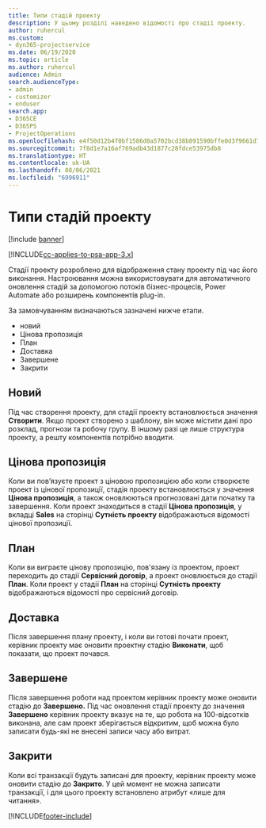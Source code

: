```yaml
---
title: Типи стадій проекту
description: У цьому розділі наведено відомості про стадії проекту.
author: ruhercul
ms.custom:
- dyn365-projectservice
ms.date: 06/19/2020
ms.topic: article
ms.author: ruhercul
audience: Admin
search.audienceType:
- admin
- customizer
- enduser
search.app:
- D365CE
- D365PS
- ProjectOperations
ms.openlocfilehash: e4f50d12b4f0bf1586d0a5702bcd38b891590bffe0d3f9661d7f5d170877b54e
ms.sourcegitcommit: 7f8d1e7a16af769adb43d1877c28fdce53975db8
ms.translationtype: HT
ms.contentlocale: uk-UA
ms.lasthandoff: 08/06/2021
ms.locfileid: "6996911"
---
```

# <a name="project-stage-types"></a>Типи стадій проекту 

[!include [banner](../includes/psa-now-project-operations.md)]

[!INCLUDE[cc-applies-to-psa-app-3.x](../includes/cc-applies-to-psa-app-3x.md)]

Стадії проекту розроблено для відображення стану проекту під час його виконання. Настроювання можна використовувати для автоматичного оновлення стадій за допомогою потоків бізнес-процесів, Power Automate або розширень компонентів plug-in.

За замовчуванням визначаються зазначені нижче етапи.

- новий
- Цінова пропозиція
- План
- Доставка
- Завершене
- Закрити 

## <a name="new"></a>Новий

Під час створення проекту, для стадії проекту встановлюється значення **Створити**. Якщо проект створено з шаблону, він може містити дані про розклад, прогнози та робочу групу. В іншому разі це лише структура проекту, а решту компонентів потрібно вводити.

## <a name="quote"></a>Цінова пропозиція

Коли ви пов’язуєте проект з ціновою пропозицією або коли створюєте проект із цінової пропозиції, стадія проекту встановлюється у значення **Цінова пропозиція**, а також оновлюються прогнозовані дати початку та завершення. Коли проект знаходиться в стадії **Цінова пропозиція**, у вкладці **Sales** на сторінці **Сутність проекту** відображаються відомості цінової пропозиції.

## <a name="plan"></a>План

Коли ви виграєте цінову пропозицію, пов'язану із проектом, проект переходить до стадії **Сервісний договір**, а проект оновлюється до стадії **План**. Коли проект у стадії **План** на сторінці **Сутність проекту** відображаються відомості про сервісний договір.

## <a name="deliver"></a>Доставка

Після завершення плану проекту, і коли ви готові почати проект, керівник проекту має оновити проектну стадію **Виконати**, щоб показати, що проект почався.

## <a name="complete"></a>Завершене 

Після завершення роботи над проектом керівник проекту може оновити стадію до **Завершено.** Під час оновлення стадії проекту до значення **Завершено** керівник проекту вказує на те, що робота на 100-відсотків виконана, але сам проект зберігається відкритим, щоб можна було записати будь-які не внесені записи часу або витрат.

## <a name="close"></a>Закрити

Коли всі транзакції будуть записані для проекту, керівник проекту може оновити стадію до **Закрито**. У цей момент не можна записати транзакції, і для цього проекту встановлено атрибут «лише для читання».


[!INCLUDE[footer-include](../includes/footer-banner.md)]